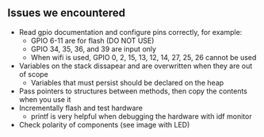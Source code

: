 ## Issues we encountered

* Read gpio documentation and configure pins correctly, for example:
  * GPIO 6-11 are for flash (DO NOT USE)
  * GPIO 34, 35, 36, and 39 are input only
  * When wifi is used, GPIO 0, 2, 15, 13, 12, 14, 27, 25, 26 cannot be used
* Variables on the stack dissapear and are overwritten when they are out of scope
  * Variables that must persist should be declared on the heap
* Pass pointers to structures between methods, then copy the contents when you use it
* Incrementally flash and test hardware
  * printf is very helpful when debugging the hardware with idf monitor
* Check polarity of components (see image with LED)
